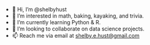- 👋 Hi, I’m @shelbyhust
- 👀 I’m interested in math, baking, kayaking, and trivia.
- 🌱 I’m currently learning Python & R.
- 💞️ I’m looking to collaborate on data science projects.
- 📫 Reach me via email at shelby.e.hust@gmail.com

<!---
shelbyhust/shelbyhust is a ✨ special ✨ repository because its `README.md` (this file) appears on your GitHub profile.
You can click the Preview link to take a look at your changes.
--->
